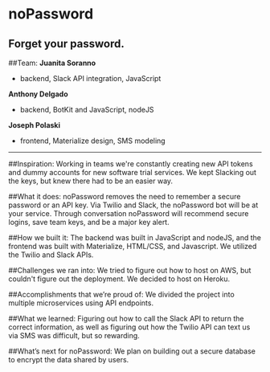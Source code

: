 # noPassword
## Forget your password.


##Team:	
**Juanita Soranno**
* backend, Slack API integration, JavaScript

**Anthony Delgado**
* backend, BotKit and JavaScript, nodeJS

**Joseph Polaski**
* frontend, Materialize design, SMS modeling

***

##Inspiration:
Working in teams we're constantly creating new API tokens and dummy accounts for new software trial services. We kept Slacking out the keys, but knew there had to be an easier way.

##What it does:
 noPassword removes the need to remember a secure password or an API key. Via Twilio and Slack, the noPassword bot will be at your service. Through conversation noPassword will recommend secure logins, save team keys, and be a major key alert.

##How we built it:
The backend was built in JavaScript and nodeJS, and the frontend was built with Materialize, HTML/CSS, and Javascript. We utilized the Twilio and Slack APIs.


##Challenges we ran into:
We tried to figure out how to host on AWS, but couldn't figure out the deployment. We decided to host on Heroku.


##Accomplishments that we’re proud of:
We divided the project into multiple microservices using API endpoints.

##What we learned:
Figuring out how to call the Slack API to return the correct information, as well as figuring out how the Twilio API can text us via SMS was difficult, but so rewarding.

##What’s next for noPassword:
We plan on building out a secure database to encrypt the data shared by users.


